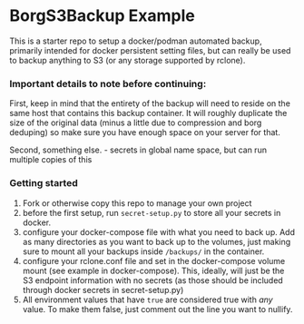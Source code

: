 # BorgS3Backup Example

This is a starter repo to setup a docker/podman automated backup, primarily intended for docker persistent setting files, but can really be used to backup anything to S3 (or any storage supported by rclone).

### Important details to note before continuing:

First, keep in mind that the entirety of the backup will need to reside on the same host that contains this backup container. It will roughly duplicate the size of the original data (minus a little due to compression and borg deduping) so make sure you have enough space on your server for that.

Second, something else. - secrets in global name space, but can run multiple copies of this

### Getting started

1. Fork or otherwise copy this repo to manage your own project
1. before the first setup, run `secret-setup.py` to store all your secrets in docker.
1. configure your docker-compose file with what you need to back up. Add as many directories as you want to back up to the volumes, just making sure to mount all your backups inside `/backups/` in the container.
  1. configure your rclone.conf file and set in the docker-compose volume mount (see example in docker-compose). This, ideally, will just be the S3 endpoint information with no secrets (as those should be included through docker secrets in secret-setup.py)
  1. All environment values that have `true` are considered true with *any* value. To make them false, just comment out the line you want to nullify.
